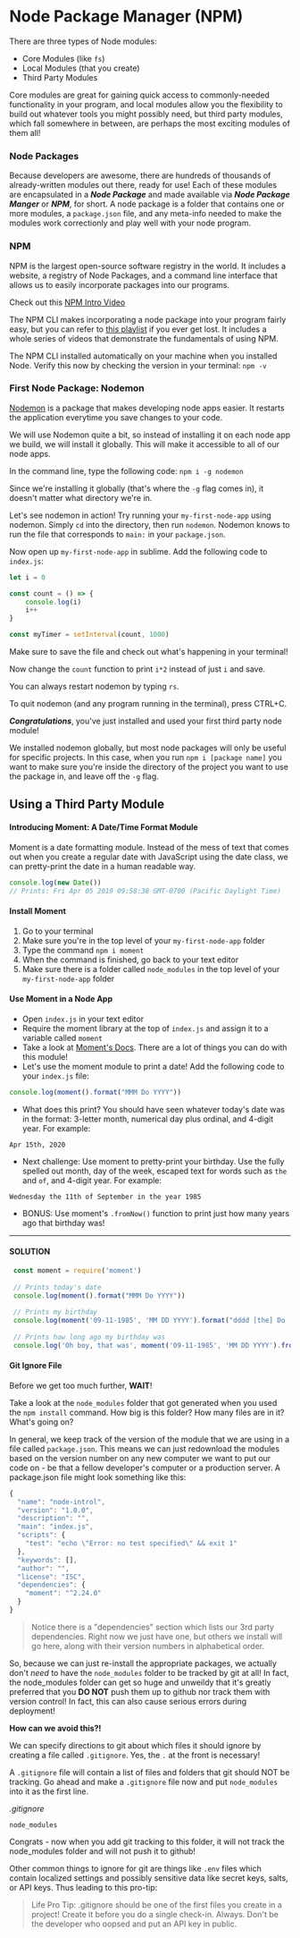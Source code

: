 # Node Package Manager \(NPM\)

There are three types of Node modules: 
* Core Modules \(like `fs`\) 
* Local Modules \(that you create\) 
* Third Party Modules

Core modules are great for gaining quick access to commonly-needed functionality in your program, and local modules allow you the flexibility to build out whatever tools you might possibly need, but third party modules, which fall somewhere in between, are perhaps the most exciting modules of them all!

### Node Packages

Because developers are awesome, there are hundreds of thousands of already-written modules out there, ready for use! Each of these modules are encapsulated in a _**Node Package**_ and made available via _**Node Package Manger**_ or _**NPM**_, for short. A node package is a folder that contains one or more modules, a `package.json` file, and any meta-info needed to make the modules work correctionly and play well with your node program.

### NPM

NPM is the largest open-source software registry in the world. It includes a website, a registry of Node Packages, and a command line interface that allows us to easily incorporate packages into our programs.

Check out this [NPM Intro Video](https://www.youtube.com/watch?v=x03fjb2VlGY)

The NPM CLI makes incorporating a node package into your program fairly easy, but you can refer to [this playlist](https://www.youtube.com/watch?v=pa4dc480Apo&list=PLQso55XhxkgBMeiYmFEHzz1axDUBjTLC6) if you ever get lost. It includes a whole series of videos that demonstrate the fundamentals of using NPM.

The NPM CLI installed automatically on your machine when you installed Node. Verify this now by checking the version in your terminal: `npm -v`

### First Node Package: Nodemon

[Nodemon](https://www.npmjs.com/package/nodemon) is a package that makes developing node apps easier. It restarts the application everytime you save changes to your code.

We will use Nodemon quite a bit, so instead of installing it on each node app we build, we will install it globally. This will make it accessible to all of our node apps.

In the command line, type the following code: `npm i -g nodemon`

Since we're installing it globally \(that's where the `-g` flag comes in\), it doesn't matter what directory we're in.

Let's see nodemon in action! Try running your `my-first-node-app` using nodemon. Simply `cd` into the directory, then run `nodemon`. Nodemon knows to run the file that corresponds to `main:` in your `package.json`.

Now open up `my-first-node-app` in sublime. Add the following code to `index.js`:

```javascript
let i = 0

const count = () => {
    console.log(i)
    i++
}

const myTimer = setInterval(count, 1000)
```

Make sure to save the file and check out what's happening in your terminal!

Now change the `count` function to print `i*2` instead of just `i` and save.

You can always restart nodemon by typing `rs`.

To quit nodemon \(and any program running in the terminal\), press CTRL+C.

_**Congratulations**_, you've just installed and used your first third party node module!

We installed nodemon globally, but most node packages will only be useful for specific projects. In this case, when you run `npm i [package name]` you want to make sure you're inside the directory of the project you want to use the package in, and leave off the `-g` flag.

## Using a Third Party Module

#### Introducing Moment: A Date/Time Format Module

Moment is a date formatting module. Instead of the mess of text that comes out when you create a regular date with JavaScript using the date class, we can pretty-print the date in a human readable way.

```javascript
console.log(new Date())
// Prints: Fri Apr 05 2019 09:58:38 GMT-0700 (Pacific Daylight Time)
```

#### Install Moment

1. Go to your terminal
2. Make sure you're in the top level of your `my-first-node-app` folder
3. Type the command `npm i moment`
4. When the command is finished, go back to your text editor
5. Make sure there is a folder called `node_modules` in the top level of your `my-first-node-app` folder

#### Use Moment in a Node App

* Open `index.js` in your text editor
* Require the moment library at the top of `index.js` and assign it to a variable called `moment`
* Take a look at [Moment's Docs](http://momentjs.com/). There are a lot of things you can do with this module!
* Let's use the moment module to print a date! Add the following code to your `index.js` file:

```javascript
console.log(moment().format("MMM Do YYYY"))
```

* What does this print? You should have seen whatever today's date was in the format: 3-letter month, numerical day plus ordinal, and 4-digit year. For example: 

```text
Apr 15th, 2020
```

* Next challenge: Use moment to pretty-print your birthday. Use the fully spelled out month, day of the week, escaped text for words such as `the` and `of`, and 4-digit year. For example:

```text
Wednesday the 11th of September in the year 1985
```

* BONUS: Use moment's `.fromNow()` function to print just how many years ago that birthday was!

---
#### SOLUTION

```js
 const moment = require('moment')  
  
 // Prints today's date  
 console.log(moment().format("MMM Do YYYY"))  
  
 // Prints my birthday  
 console.log(moment('09-11-1985', 'MM DD YYYY').format("dddd [the] Do [of] MMMM [in the year] YYYY"))  
  
 // Prints how long ago my birthday was  
 console.log('Oh boy, that was', moment('09-11-1985', 'MM DD YYYY').fromNow(), 'years ago!')
```


#### Git Ignore File

Before we get too much further, **WAIT**!

Take a look at the `node_modules` folder that got generated when you used the `npm install` command. How big is this folder? How many files are in it? What's going on?

In general, we keep track of the version of the module that we are using in a file called `package.json`. This means we can just redownload the modules based on the version number on any new computer we want to put our code on - be that a fellow developer's computer or a production server. A package.json file might look something like this:

```javascript
{
  "name": "node-introl",
  "version": "1.0.0",
  "description": "",
  "main": "index.js",
  "scripts": {
    "test": "echo \"Error: no test specified\" && exit 1"
  },
  "keywords": [],
  "author": "",
  "license": "ISC",
  "dependencies": {
    "moment": "^2.24.0"
  }
}
```

> Notice there is a "dependencies" section which lists our 3rd party dependencies. Right now we just have one, but others we install will go here, along with their version numbers in alphabetical order.

So, because we can just re-install the appropriate packages, we actually don't _need_ to have the `node_modules` folder to be tracked by git at all! In fact, the node\_modules folder can get so huge and unweildy that it's greatly preferred that you **DO NOT** push them up to github nor track them with version control! In fact, this can also cause serious errors during deployment!

**How can we avoid this?!**

We can specify directions to git about which files it should ignore by creating a file called `.gitignore`. Yes, the `.` at the front is necessary!

A `.gitignore` file will contain a list of files and folders that git should NOT be tracking. Go ahead and make a `.gitignore` file now and put `node_modules` into it as the first line.

_.gitignore_

```text
node_modules
```

Congrats - now when you add git tracking to this folder, it will not track the node\_modules folder and will not push it to github!

Other common things to ignore for git are things like `.env` files which contain localized settings and possibly sensitive data like secret keys, salts, or API keys. Thus leading to this pro-tip:

> Life Pro Tip: .gitignore should be one of the first files you create in a project! Create it before you do a single check-in. Always. Don't be the developer who oopsed and put an API key in public.
